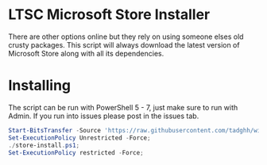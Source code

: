 # LTSC Microsoft Store Installer

There are other options online but they rely on using someone elses old crusty packages. This script will always download the latest version of Microsoft Store along with all its dependencies.

# Installing

The script can be run with PowerShell 5 - 7, just make sure to run with Admin. If you run into issues please post in the issues tab.

```powershell
Start-BitsTransfer -Source 'https://raw.githubusercontent.com/tadghh/windows-fixes/main/Install-MSStoreLTSC.ps1' -Destination ./store-install.ps1;
Set-ExecutionPolicy Unrestricted -Force;
./store-install.ps1;
Set-ExecutionPolicy restricted -Force;
```
